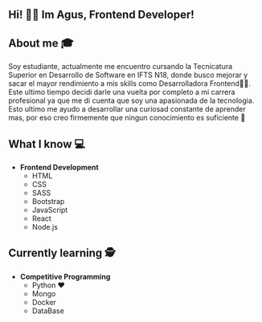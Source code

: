 ## Hi! 👋🏼 Im Agus, Frontend Developer! 

## About me :mortar_board:
Soy estudiante, actualmente me encuentro cursando la Tecnicatura Superior en Desarrollo de Software en IFTS N18, donde busco mejorar y sacar el mayor rendimiento a mis skills como Desarrolladora Frontend💪🏼. 
Este ultimo tiempo decidi darle una vuelta por completo a mi carrera profesional ya que me di cuenta que soy una apasionada de la tecnologia. Esto ultimo me ayudo a desarrollar una curiosad constante de aprender mas, por eso creo firmemente que ningun conocimiento es suficiente 🧠



## What I know :computer:

- **Frontend Development**
	- HTML
  - CSS 
  - SASS
  - Bootstrap
  - JavaScript
  - React 
  - Node.js


## Currently learning 🕵
- **Competitive Programming**
	- Python ❤️
  - Mongo
  - Docker 
  - DataBase

<!---
AguuusPerez/AguuusPerez is a ✨ special ✨ repository because its `README.md` (this file) appears on your GitHub profile.
You can click the Preview link to take a look at your changes.
--->
